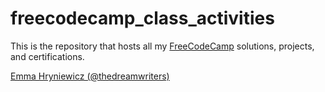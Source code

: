 # freecodecamp_class_activities
This is the repository that hosts all my [FreeCodeCamp](https://www.freecodecamp.org) solutions, projects, and certifications. 

[Emma Hryniewicz (@thedreamwriters)](https://www.freecodecamp.org/thedreamwriters)
